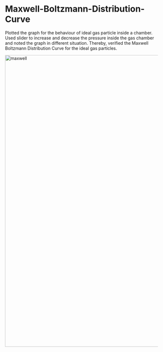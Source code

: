 # Maxwell-Boltzmann-Distribution-Curve
Plotted the graph for the behaviour of ideal gas particle inside a chamber. Used slider to increase and decrease the pressure inside the gas chamber and noted the graph 
in different situation. Thereby, verified the Maxwell Boltzmann Distribution Curve for the ideal gas particles.

<img width="960" alt="maxwell" src="https://user-images.githubusercontent.com/81965936/182584779-5a16c3ba-77c1-428b-82c9-08a1e7d51503.png">
